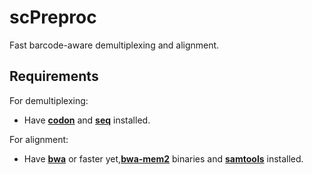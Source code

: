 # scPreproc
Fast barcode-aware demultiplexing and alignment.

## Requirements
For demultiplexing:
- Have [**codon**](https://github.com/exaloop/codon#install) and [**seq**](https://github.com/exaloop/seq#installation) installed.

For alignment:
- Have [**bwa**](https://github.com/lh3/bwa) or faster yet,[**bwa-mem2**](https://github.com/bwa-mem2/bwa-mem2) binaries and [**samtools**](https://github.com/samtools/samtools) installed.